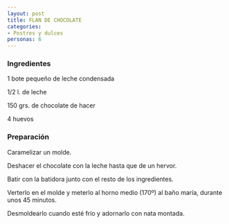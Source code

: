 ```yaml
---
layout: post
title: FLAN DE CHOCOLATE
categories:
- Postres y dulces
personas: 6 
---
```

<h3>Ingredientes</h3>
1 bote pequeño de leche condensada

1/2 l. de leche

150 grs. de chocolate de hacer

4 huevos

<h3>Preparación</h3>
Caramelizar un molde.

Deshacer el chocolate con la leche hasta que de un hervor.

Batir con la batidora junto con el resto de los ingredientes.

Verterlo en el molde y meterlo al horno medio (170&ordm;) al baño maría, durante unos 45 minutos.

Desmoldearlo cuando esté frío y adornarlo con nata montada.

